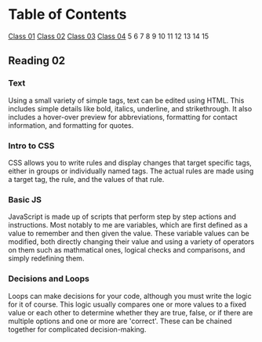 # Table of Contents

[Class 01](class-01.md)
[Class 02](class-02.md)
[Class 03](class-03.md)
[Class 04](class-04.md)
5
6
7
8
9
10
11
12
13
14
15

## Reading 02

### Text

Using a small variety of simple tags, text can be edited using HTML. This includes simple details like bold, italics, underline, and strikethrough. It also includes a hover-over preview for abbreviations, formatting for contact information, and formatting for quotes.

### Intro to CSS

CSS allows you to write rules and display changes that target specific tags, either in groups or individually named tags. The actual rules are made using a target tag, the rule, and the values of that rule.

### Basic JS

JavaScript is made up of scripts that perform step by step actions and instructions. Most notably to me are variables, which are first defined as a value to remember and then given the value. These variable values can be modified, both directly changing their value and using a variety of operators on them such as mathmatical ones, logical checks and comparisons, and simply redefining them.

### Decisions and Loops

Loops can make decisions for your code, although you must write the logic for it of course. This logic usually compares one or more values to a fixed value or each other to determine whether they are true, false, or if there are multiple options and one or more are 'correct'. These can be chained together for complicated decision-making.
